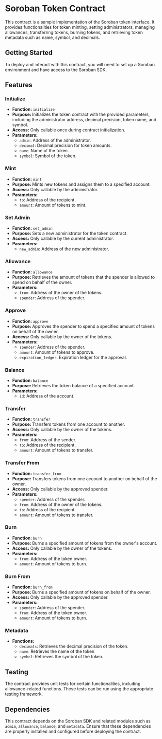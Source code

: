 # Soroban Token Contract

This contract is a sample implementation of the Soroban token interface. It provides functionalities for token minting, setting administrators, managing allowances, transferring tokens, burning tokens, and retrieving token metadata such as name, symbol, and decimals.

## Getting Started

To deploy and interact with this contract, you will need to set up a Soroban environment and have access to the Soroban SDK.

## Features

### Initialize

- **Function:** `initialize`
- **Purpose:** Initializes the token contract with the provided parameters, including the administrator address, decimal precision, token name, and symbol.
- **Access:** Only callable once during contract initialization.
- **Parameters:**
  - `admin`: Address of the administrator.
  - `decimal`: Decimal precision for token amounts.
  - `name`: Name of the token.
  - `symbol`: Symbol of the token.

### Mint

- **Function:** `mint`
- **Purpose:** Mints new tokens and assigns them to a specified account.
- **Access:** Only callable by the administrator.
- **Parameters:**
  - `to`: Address of the recipient.
  - `amount`: Amount of tokens to mint.

### Set Admin

- **Function:** `set_admin`
- **Purpose:** Sets a new administrator for the token contract.
- **Access:** Only callable by the current administrator.
- **Parameters:**
  - `new_admin`: Address of the new administrator.

### Allowance

- **Function:** `allowance`
- **Purpose:** Retrieves the amount of tokens that the spender is allowed to spend on behalf of the owner.
- **Parameters:**
  - `from`: Address of the owner of the tokens.
  - `spender`: Address of the spender.

### Approve

- **Function:** `approve`
- **Purpose:** Approves the spender to spend a specified amount of tokens on behalf of the owner.
- **Access:** Only callable by the owner of the tokens.
- **Parameters:**
  - `spender`: Address of the spender.
  - `amount`: Amount of tokens to approve.
  - `expiration_ledger`: Expiration ledger for the approval.

### Balance

- **Function:** `balance`
- **Purpose:** Retrieves the token balance of a specified account.
- **Parameters:**
  - `id`: Address of the account.

### Transfer

- **Function:** `transfer`
- **Purpose:** Transfers tokens from one account to another.
- **Access:** Only callable by the owner of the tokens.
- **Parameters:**
  - `from`: Address of the sender.
  - `to`: Address of the recipient.
  - `amount`: Amount of tokens to transfer.

### Transfer From

- **Function:** `transfer_from`
- **Purpose:** Transfers tokens from one account to another on behalf of the owner.
- **Access:** Only callable by the approved spender.
- **Parameters:**
  - `spender`: Address of the spender.
  - `from`: Address of the owner of the tokens.
  - `to`: Address of the recipient.
  - `amount`: Amount of tokens to transfer.

### Burn

- **Function:** `burn`
- **Purpose:** Burns a specified amount of tokens from the owner's account.
- **Access:** Only callable by the owner of the tokens.
- **Parameters:**
  - `from`: Address of the token owner.
  - `amount`: Amount of tokens to burn.

### Burn From

- **Function:** `burn_from`
- **Purpose:** Burns a specified amount of tokens on behalf of the owner.
- **Access:** Only callable by the approved spender.
- **Parameters:**
  - `spender`: Address of the spender.
  - `from`: Address of the token owner.
  - `amount`: Amount of tokens to burn.

### Metadata

- **Functions:**
  - `decimals`: Retrieves the decimal precision of the token.
  - `name`: Retrieves the name of the token.
  - `symbol`: Retrieves the symbol of the token.

## Testing

The contract provides unit tests for certain functionalities, including allowance-related functions. These tests can be run using the appropriate testing framework.

## Dependencies

This contract depends on the Soroban SDK and related modules such as `admin`, `allowance`, `balance`, and `metadata`. Ensure that these dependencies are properly installed and configured before deploying the contract.

